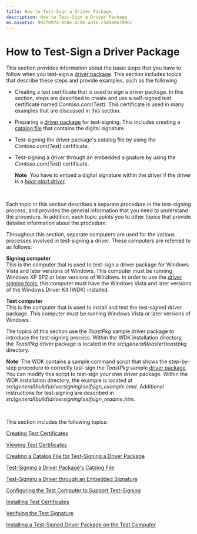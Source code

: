 ```yaml
---
title: How to Test-Sign a Driver Package
description: How to Test-Sign a Driver Package
ms.assetid: 992f0974-0b0e-4c96-ad16-c5894067896c
---
```


# How to Test-Sign a Driver Package


This section provides information about the basic steps that you have to follow when you test-sign a [driver package](driver-packages.md). This section includes topics that describe these steps and provide examples, such as the following

-   Creating a test certificate that is used to sign a driver package. In this section, steps are described to create and use a self-signed test certificate named *Contoso.com(Test)*. This certificate is used in many examples that are discussed in this section.

-   Preparing a [driver package](driver-packages.md) for test-signing. This includes creating a [catalog file](catalog-files.md) that contains the digital signature.

-   Test-signing the driver package's catalog file by using the *Contoso.com(Test)* certificate.

-   Test-signing a driver through an embedded signature by using the *Contoso.com(Test)* certificate.

    **Note**  You have to embed a digital signature within the driver if the driver is a [*boot-start driver*](https://msdn.microsoft.com/library/windows/hardware/ff556272#wdkgloss-boot-start-driver).

     

Each topic in this section describes a separate procedure in the test-signing process, and provides the general information that you need to understand the procedure. In addition, each topic points you to other topics that provide detailed information about the procedure.

Throughout this section, separate computers are used for the various processes involved in test-signing a driver. These computers are referred to as follows:

<a href="" id="signing-computer"></a>**Signing computer**  
This is the computer that is used to test-sign a driver package for Windows Vista and later versions of Windows. This computer must be running Windows XP SP2 or later versions of Windows. In order to use the [driver signing tools](https://msdn.microsoft.com/library/windows/hardware/ff552958), this computer must have the Windows Vista and later versions of the Windows Driver Kit (WDK) installed.

<a href="" id="test-computer"></a>**Test computer**  
This is the computer that is used to install and test the test-signed driver package. This computer must be running Windows Vista or later versions of Windows.

The topics of this section use the *ToastPkg* sample driver package to introduce the test-signing process. Within the WDK installation directory, the *ToastPkg* driver package is located in the *src\\general\\toaster\\toastpkg* directory.

**Note**  The WDK contains a sample command script that shows the step-by-step procedure to correctly test-sign the *ToastPkg* sample [driver package](driver-packages.md). You can modify this script to test-sign your own driver package. Within the WDK installation directory, the example is located at *src\\general\\build\\driversigning\\selfsign\_example.cmd*. Additional instructions for test-signing are described in *src\\general\\build\\driversigning\\selfsign\_readme.htm*.

 

This section includes the following topics:

[Creating Test Certificates](creating-test-certificates.md)

[Viewing Test Certificates](viewing-test-certificates.md)

[Creating a Catalog File for Test-Signing a Driver Package](creating-a-catalog-file-for-test-signing-a-driver-package.md)

[Test-Signing a Driver Package's Catalog File](test-signing-a-driver-package-s-catalog-file.md)

[Test-Signing a Driver through an Embedded Signature](test-signing-a-driver-through-an-embedded-signature.md)

[Configuring the Test Computer to Support Test-Signing](configuring-the-test-computer-to-support-test-signing.md)

[Installing Test Certificates](installing-test-certificates.md)

[Verifying the Test Signature](verifying-the-test-signature.md)

[Installing a Test-Signed Driver Package on the Test Computer](installing-a-test-signed-driver-package-on-the-test-computer.md)

 

 





